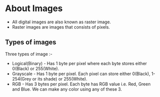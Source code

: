 # About Images

* All digital images are also known as raster image. 
* Raster images are images that consists of pixels.

## Types of images

Three types of image :-

* Logical(Binary) - Has 1 byte per pixel where each byte stores either 0(Black) or 255(White).
* Grayscale - Has 1 byte per pixel. Each pixel can store either 0(Black), 1-254(Grey or its shade) or 255(White).
* RGB - Has 3 bytes per pixel. Each byte has RGB value i.e. Red, Green and Blue. We can make any color using any of these 3.

